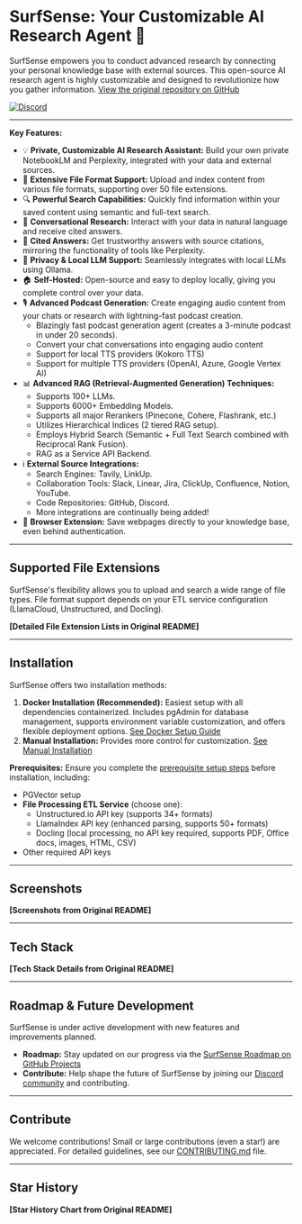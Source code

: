 <!-- Improved README - SurfSense -->

# SurfSense: Your Customizable AI Research Agent 🧠

SurfSense empowers you to conduct advanced research by connecting your personal knowledge base with external sources. This open-source AI research agent is highly customizable and designed to revolutionize how you gather information.  [View the original repository on GitHub](https://github.com/MODSetter/SurfSense)

[![Discord](https://img.shields.io/discord/1359368468260192417?label=Discord&logo=discord)](https://discord.gg/ejRNvftDp9)

---

**Key Features:**

*   💡 **Private, Customizable AI Research Assistant:** Build your own private NotebookLM and Perplexity, integrated with your data and external sources.
*   📁 **Extensive File Format Support:** Upload and index content from various file formats, supporting over 50 file extensions.
*   🔍 **Powerful Search Capabilities:** Quickly find information within your saved content using semantic and full-text search.
*   💬 **Conversational Research:** Interact with your data in natural language and receive cited answers.
*   📄 **Cited Answers:** Get trustworthy answers with source citations, mirroring the functionality of tools like Perplexity.
*   🔔 **Privacy & Local LLM Support:** Seamlessly integrates with local LLMs using Ollama.
*   🏠 **Self-Hosted:** Open-source and easy to deploy locally, giving you complete control over your data.
*   🎙️ **Advanced Podcast Generation:** Create engaging audio content from your chats or research with lightning-fast podcast creation.
    *   Blazingly fast podcast generation agent (creates a 3-minute podcast in under 20 seconds).
    *   Convert your chat conversations into engaging audio content
    *   Support for local TTS providers (Kokoro TTS)
    *   Support for multiple TTS providers (OpenAI, Azure, Google Vertex AI)
*   📊 **Advanced RAG (Retrieval-Augmented Generation) Techniques:**
    *   Supports 100+ LLMs.
    *   Supports 6000+ Embedding Models.
    *   Supports all major Rerankers (Pinecone, Cohere, Flashrank, etc.)
    *   Utilizes Hierarchical Indices (2 tiered RAG setup).
    *   Employs Hybrid Search (Semantic + Full Text Search combined with Reciprocal Rank Fusion).
    *   RAG as a Service API Backend.
*   ℹ️ **External Source Integrations:**
    *   Search Engines: Tavily, LinkUp.
    *   Collaboration Tools: Slack, Linear, Jira, ClickUp, Confluence, Notion, YouTube.
    *   Code Repositories: GitHub, Discord.
    *   More integrations are continually being added!
*   🔖 **Browser Extension:** Save webpages directly to your knowledge base, even behind authentication.

---

## Supported File Extensions

SurfSense's flexibility allows you to upload and search a wide range of file types.  File format support depends on your ETL service configuration (LlamaCloud, Unstructured, and Docling).

**[Detailed File Extension Lists in Original README]**

---

## Installation

SurfSense offers two installation methods:

1.  **Docker Installation (Recommended):** Easiest setup with all dependencies containerized. Includes pgAdmin for database management, supports environment variable customization, and offers flexible deployment options. [See Docker Setup Guide](https://www.surfsense.net/docs/docker-installation)
2.  **Manual Installation:** Provides more control for customization. [See Manual Installation](https://www.surfsense.net/docs/manual-installation)

**Prerequisites:** Ensure you complete the [prerequisite setup steps](https://www.surfsense.net/docs/) before installation, including:

*   PGVector setup
*   **File Processing ETL Service** (choose one):
    *   Unstructured.io API key (supports 34+ formats)
    *   LlamaIndex API key (enhanced parsing, supports 50+ formats)
    *   Docling (local processing, no API key required, supports PDF, Office docs, images, HTML, CSV)
*   Other required API keys

---

## Screenshots

**[Screenshots from Original README]**

---

## Tech Stack

**[Tech Stack Details from Original README]**

---

## Roadmap & Future Development

SurfSense is under active development with new features and improvements planned.

*   **Roadmap:** Stay updated on our progress via the [SurfSense Roadmap on GitHub Projects](https://github.com/users/MODSetter/projects/2)
*   **Contribute:** Help shape the future of SurfSense by joining our [Discord community](https://discord.gg/ejRNvftDp9) and contributing.

---

## Contribute

We welcome contributions!  Small or large contributions (even a star!) are appreciated. For detailed guidelines, see our [CONTRIBUTING.md](CONTRIBUTING.md) file.

---

## Star History

**[Star History Chart from Original README]**